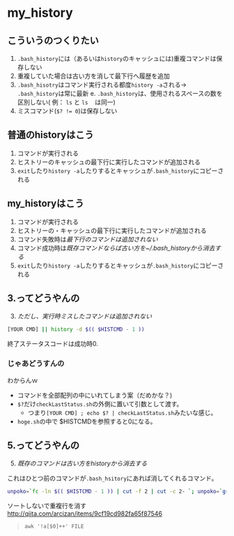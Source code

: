 # my_history

## こういうのつくりたい
1. `.bash_history`には（あるいは`history`のキャッシュには)重複コマンドは保存しない
2. 重複していた場合は古い方を消して最下行へ履歴を追加
3. `.bash_hisotry`はコマンド実行される都度`history -a`される-> `.bash_history`は常に最新
e. `.bash_history`は、使用されるスペースの数を区別しない( 例： `ls` と `ls　` は同一)
5. ミスコマンド(`$? != 0`)は保存しない

## 普通のhistoryはこう
1. コマンドが実行される
2. ヒストリーのキャッシュの最下行に実行したコマンドが追加される
3. `exit`したり`history -a`したりするとキャッシュが`.bash_history`にコピーされる

## my_historyはこう
1. コマンドが実行される
2. ヒストリーの・キャッシュの最下行に実行したコマンドが追加される
3. コマンド失敗時は*最下行のコマンドは追加されない*
4. コマンド成功時は*既存コマンドならば古い方を~/.bash_historyから消去する*
5. `exit`したり`history -a`したりするとキャッシュが`.bash_history`にコピーされる

## 3.ってどうやんの

3. *ただし、実行時ミスしたコマンドは追加されない*

```sh
[YOUR CMD] || history -d $(( $HISTCMD - 1 ))
```
終了ステータスコードは成功時0.

### じゃあどうすんの

わからんｗ

- コマンドを全部配列の中にいれてしまう案（だめかな？)
- `$?`だけ`checkLastStatus.sh`の外側に置いて引数として渡す。
  - つまり`[YOUR CMD] ; echo $? | checkLastStatus.sh`みたいな感じ。
- `hoge.sh`の中で $HISTCMDを参照すると0になる。

## 5.ってどうやんの

5. *既存のコマンドは古い方をhistoryから消去する*

これはひとつ前のコマンドが`.bash_hsitory`にあれば消してくれるコマンド。

 ```bash
unpoko=`fc -ln $(( $HISTCMD - 1 )) | cut -f 2 | cut -c 2- `; unpoko=`grep -wn "^${unpoko}$" ~/.bash_history | cut -d ':' -f 1` && sed -i -e ${unpoko},${unpoko}d ~/.bash_history
```

ソートしないで重複行を消す<http://qiita.com/arcizan/items/9cf19cd982fa65f87546>
> `awk '!a[$0]++' FILE`


